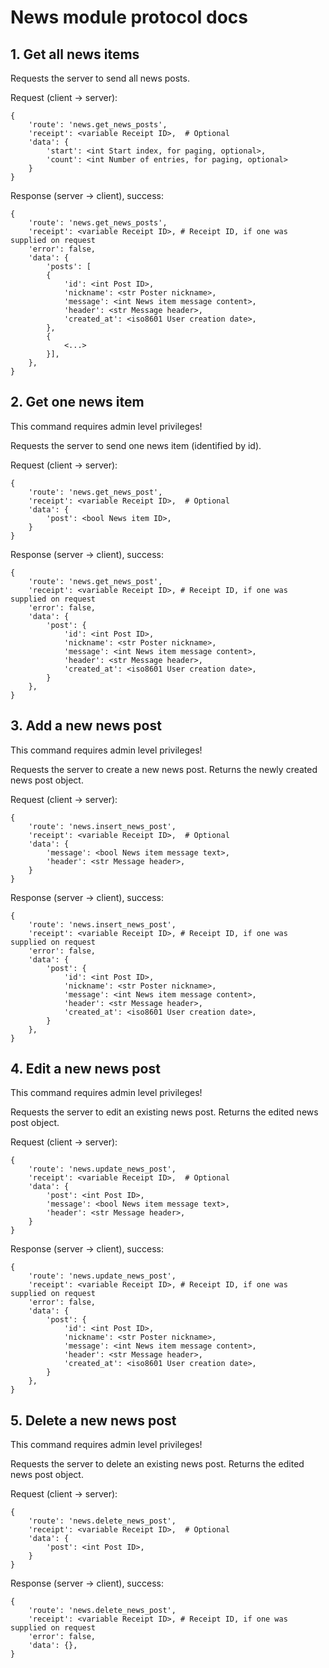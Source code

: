 # News module protocol docs

## 1. Get all news items

Requests the server to send all news posts.

Request (client -> server):
```
{
    'route': 'news.get_news_posts',
    'receipt': <variable Receipt ID>,  # Optional
    'data': {
        'start': <int Start index, for paging, optional>,
        'count': <int Number of entries, for paging, optional>
    }
}
```

Response (server -> client), success:
```
{
    'route': 'news.get_news_posts',
    'receipt': <variable Receipt ID>, # Receipt ID, if one was supplied on request
    'error': false,
    'data': {
        'posts': [
        {
            'id': <int Post ID>,
            'nickname': <str Poster nickname>,
            'message': <int News item message content>,
            'header': <str Message header>,
            'created_at': <iso8601 User creation date>,
        },
        {
            <...>
        }],
    },
}
```

## 2. Get one news item

This command requires admin level privileges!

Requests the server to send one news item (identified by id).

Request (client -> server):
```
{
    'route': 'news.get_news_post',
    'receipt': <variable Receipt ID>,  # Optional
    'data': {
        'post': <bool News item ID>,
    }
}
```

Response (server -> client), success:
```
{
    'route': 'news.get_news_post',
    'receipt': <variable Receipt ID>, # Receipt ID, if one was supplied on request
    'error': false,
    'data': {
        'post': {
            'id': <int Post ID>,
            'nickname': <str Poster nickname>,
            'message': <int News item message content>,
            'header': <str Message header>,
            'created_at': <iso8601 User creation date>,
        }
    },
}
```

## 3. Add a new news post

This command requires admin level privileges!

Requests the server to create a new news post. Returns the newly created
news post object.

Request (client -> server):
```
{
    'route': 'news.insert_news_post',
    'receipt': <variable Receipt ID>,  # Optional
    'data': {
        'message': <bool News item message text>,
        'header': <str Message header>,
    }
}
```

Response (server -> client), success:
```
{
    'route': 'news.insert_news_post',
    'receipt': <variable Receipt ID>, # Receipt ID, if one was supplied on request
    'error': false,
    'data': {
        'post': {
            'id': <int Post ID>,
            'nickname': <str Poster nickname>,
            'message': <int News item message content>,
            'header': <str Message header>,
            'created_at': <iso8601 User creation date>,
        }
    },
}
```

## 4. Edit a new news post

This command requires admin level privileges!

Requests the server to edit an existing news post. Returns the edited news post object.

Request (client -> server):
```
{
    'route': 'news.update_news_post',
    'receipt': <variable Receipt ID>,  # Optional
    'data': {
        'post': <int Post ID>,
        'message': <bool News item message text>,
        'header': <str Message header>,
    }
}
```

Response (server -> client), success:
```
{
    'route': 'news.update_news_post',
    'receipt': <variable Receipt ID>, # Receipt ID, if one was supplied on request
    'error': false,
    'data': {
        'post': {
            'id': <int Post ID>,
            'nickname': <str Poster nickname>,
            'message': <int News item message content>,
            'header': <str Message header>,
            'created_at': <iso8601 User creation date>,
        }
    },
}
```

## 5. Delete a new news post

This command requires admin level privileges!

Requests the server to delete an existing news post. Returns the edited news post object.

Request (client -> server):
```
{
    'route': 'news.delete_news_post',
    'receipt': <variable Receipt ID>,  # Optional
    'data': {
        'post': <int Post ID>,
    }
}
```

Response (server -> client), success:
```
{
    'route': 'news.delete_news_post',
    'receipt': <variable Receipt ID>, # Receipt ID, if one was supplied on request
    'error': false,
    'data': {},
}
```
